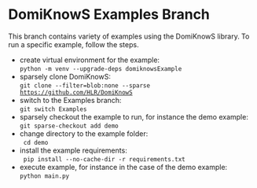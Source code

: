 # DomiKnowS Examples Branch
This branch contains variety of examples using the DomiKnowS library.
To run a specific example, follow the steps.
- create virtual environment for the example:  
<code>python -m venv --upgrade-deps domiknowsExample</code>
- sparsely clone DomiKnowS:  
<code>git clone --filter=blob:none --sparse https://github.com/HLR/DomiKnowS </code>
- switch to the Examples branch:  
<code>git switch Examples </code>
- sparsely checkout the example to run, for instance the demo example:  
<code>git sparse-checkout add demo</code>
- change directory to the example folder:  
<code> cd demo </code>
- install the example requirements:  
<code> pip install --no-cache-dir -r requirements.txt</code>
- execute example, for instance in the case of the demo example:  
<code>python main.py</code>
